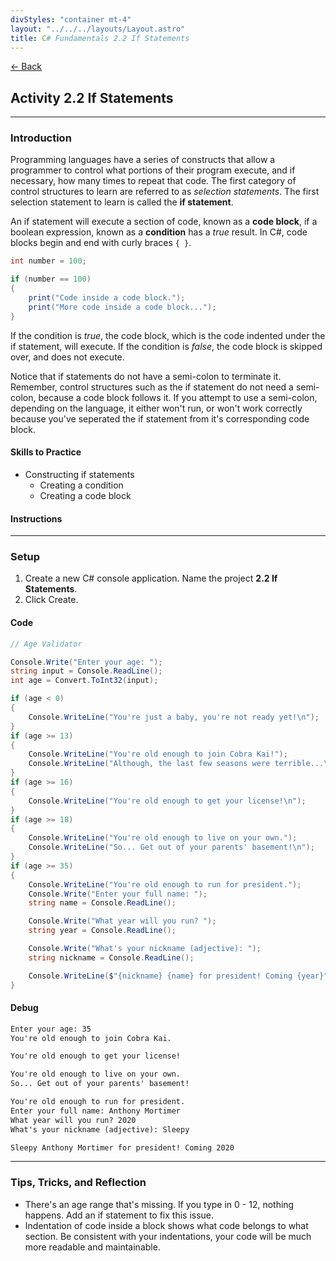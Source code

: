 ```yaml
---
divStyles: "container mt-4"
layout: "../../../layouts/Layout.astro"
title: C# Fundamentals 2.2 If Statements
---
```


[← Back](/c-sharp-fundamentals/)

## Activity 2.2 If Statements

---

### Introduction

Programming languages have a series of constructs that allow a programmer to control what portions of their program execute, and if necessary, how many times to repeat that code. The first category of control structures to learn are referred to as _selection statements_. The first selection statement to learn is called the **if statement**.

An if statement will execute a section of code, known as a **code block**, if a boolean expression, known as a **condition** has a _true_ result. In C#, code blocks begin and end with curly braces `{ }`.

```cs
int number = 100;

if (number == 100)
{
    print("Code inside a code block.");
    print("More code inside a code block...");
}
```

If the condition is _true_, the code block, which is the code indented under the if statement, will execute. If the condition is _false_, the code block is skipped over, and does not execute.

Notice that if statements do not have a semi-colon to terminate it. Remember, control structures such as the if statement do not need a semi-colon, because a code block follows it. If you attempt to use a semi-colon, depending on the language, it either won't run, or won't work correctly because you've seperated the if statement from it's corresponding code block.

#### Skills to Practice

- Constructing if statements
  - Creating a condition
  - Creating a code block

#### Instructions

---

### Setup

1. Create a new C# console application. Name the project **2.2 If Statements**.
2. Click Create.

#### Code

```cs
// Age Validator

Console.Write("Enter your age: ");
string input = Console.ReadLine();
int age = Convert.ToInt32(input);

if (age < 0)
{
    Console.WriteLine("You're just a baby, you're not ready yet!\n");
}
if (age >= 13)
{
    Console.WriteLine("You're old enough to join Cobra Kai!");
    Console.WriteLine("Although, the last few seasons were terrible...\n");
}
if (age >= 16)
{
    Console.WriteLine("You're old enough to get your license!\n");
}
if (age >= 18)
{
    Console.WriteLine("You're old enough to live on your own.");
    Console.WriteLine("So... Get out of your parents' basement!\n");
}
if (age >= 35)
{
    Console.WriteLine("You're old enough to run for president.");
    Console.Write("Enter your full name: ");
    string name = Console.ReadLine();

    Console.Write("What year will you run? ");
    string year = Console.ReadLine();

    Console.Write("What's your nickname (adjective): ");
    string nickname = Console.ReadLine();

    Console.WriteLine($"{nickname} {name} for president! Coming {year}");
}
```

#### Debug

```txt
Enter your age: 35
You're old enough to join Cobra Kai.

You're old enough to get your license!

You're old enough to live on your own.
So... Get out of your parents' basement!

You're old enough to run for president.
Enter your full name: Anthony Mortimer
What year will you run? 2020
What's your nickname (adjective): Sleepy

Sleepy Anthony Mortimer for president! Coming 2020
```

---

### Tips, Tricks, and Reflection

- There's an age range that's missing. If you type in 0 - 12, nothing happens. Add an if statement to fix this issue.
- Indentation of code inside a block shows what code belongs to what section. Be consistent with your indentations, your code will be much more readable and maintainable.
